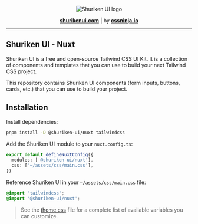 <p align="center">
  <picture>
    <source media="(prefers-color-scheme: dark)" srcset="https://github.com/shuriken-ui/.github/assets/86636408/278e3026-1997-4e01-9457-20772adbce31">
    <source media="(prefers-color-scheme: light)" srcset="https://github.com/shuriken-ui/.github/assets/86636408/06f9d8e2-38aa-45b2-b91e-1c891a20e271">
    <img alt="Shuriken UI logo" src="https://github.com/shuriken-ui/.github/assets/86636408/06f9d8e2-38aa-45b2-b91e-1c891a20e271">
  </picture>
</p>

<p align="center">
  <a href="https://shurikenui.com" title="Shuriken UI website"><strong>shurikenui.com</strong></a> |
  by <a href="https://cssninja.io" title="Our official website"><strong>cssninja.io</strong></a>
</p>

---

## Shuriken UI - Nuxt

Shuriken UI is a free and open-source Tailwind CSS UI Kit. It is a collection of components and templates that you can use to build your next Tailwind CSS project.

This repository contains Shuriken UI components (form inputs, buttons, cards, etc.) that you can use to build your project.

## Installation

Install dependencies:

```bash
pnpm install -D @shuriken-ui/nuxt tailwindcss
```

Add the Shuriken UI module to your `nuxt.config.ts`:

```ts
export default defineNuxtConfig({
  modules: ['@shuriken-ui/nuxt'],
  css: ['~/assets/css/main.css'],
})
```

Reference Shuriken UI in your `~/assets/css/main.css` file:

```css
@import 'tailwindcss';
@import '@shuriken-ui/nuxt';
```

> See the [theme.css](https://github.com/shuriken-ui/shuriken-ui/blob/main/packages/tailwind/lib/theme.css) file for a complete list of available variables you can customize.
